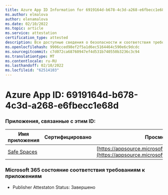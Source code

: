 ```yaml
---
title: Azure App ID Information for 6919164d-b678-4c3d-a268-e6fbecc1e68d
ms.author: elmalova
author: elenamalova
ms.date: 02/10/2022
ms.topic: article
ms.service: attestation
certification_type: attested
description: Все доступные сведения о безопасности и соответствия требованиям для 6919164d-b678-4c3d-a268-e6fbecc1e68d.
ms.openlocfilehash: 9906cced98ef2f5a1d6ec5164464c590e6c9dcdc
ms.sourcegitcommit: c7d072ca68760947ef4d531b740550b3236c3c94
ms.translationtype: MT
ms.contentlocale: ru-RU
ms.lasthandoff: 02/10/2022
ms.locfileid: "62514103"
---
```

# <a name="azure-app-id-6919164d-b678-4c3d-a268-e6fbecc1e68d"></a>Azure App ID: 6919164d-b678-4c3d-a268-e6fbecc1e68d


### <a name="apps-associated-with-this-id"></a>Приложения, связанные с этим ID:
| **Имя приложения** | **Сертифицировано** | **Просмотр в AppSource** |
|--------------|---------------|-----------------------|
| [Safe Spaces](https://docs.microsoft.com/microsoft-365-app-certification/forward/WA200002691) |  | [https://appsource.microsoft.com/product/office/WA200002691](https://appsource.microsoft.com/product/office/WA200002691) |

### <a name="microsoft-365-app-compliance-status"></a>Microsoft 365 состояние соответствия требованиям к приложениям
- Publisher Attestaton Status: Завершено
